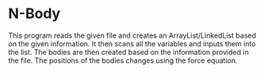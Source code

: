 # N-Body

This program reads the given file and creates an ArrayList/LinkedList based on the given information. It then scans all the variables and inputs them into the list. The bodies are then created based on the information provided in the file. The positions of the bodies changes using the force equation. 
